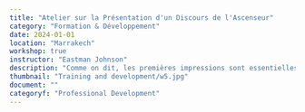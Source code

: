 ```yaml
---
title: "Atelier sur la Présentation d'un Discours de l'Ascenseur"
category: "Formation & Développement"
date: 2024-01-01
location: "Marrakech"
workshop: true
instructor: "Eastman Johnson"
description: "Comme on dit, les premières impressions sont essentielles. Dans cet atelier, les participants apprennent l'importance des premières impressions en matière de réseautage et d'expansion de projets. Une partie essentielle de la première impression est le discours de l'ascenseur, ou ce que vous dites aux partenaires potentiels et aux investisseurs pour leur donner une explication claire et concise de votre projet et les inspirer à travailler avec vous. Les participants s'exercent à créer différents types de discours de l'ascenseur, y compris pour les réseaux sociaux. Ils pratiquent également ces discours et reçoivent des ressources supplémentaires à la fin."
thumbnail: "Training and development/w5.jpg"
document: ""
categoryf: "Professional Development"
---
```

